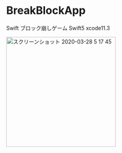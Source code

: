 # BreakBlockApp
Swift ブロック崩しゲーム Swift5 xcode11.3

<img width="291" alt="スクリーンショット 2020-03-28 5 17 45" src="https://user-images.githubusercontent.com/51296886/77797431-62aab400-70b4-11ea-9824-5a5f10a344f8.png">
